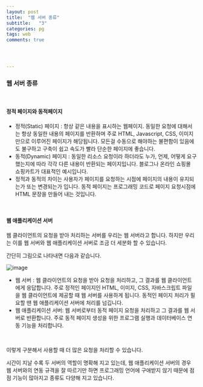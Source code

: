 ```yaml
---
layout: post
title:  "웹 서버 종류"
subtitle:   "3"
categories: pg
tags: web
comments: true




---
```




### 웹 서버 종류

<br/>

#### 정적 페이지와 동적페이지

- 정적(Static) 페이지 : 항상 같은 내용을 표시하는 웹페이지. 동일한 요청에 대해서는 항상 동일한 내용의 페이지를 반환하며 주로 HTML, Javascript, CSS, 이미지만으로 이루어진 페이지가 해당됩니다. 모든걸 수동으로 해야하는 불편함이 있음에도 불구하고 구축이 쉽고 속도가 빨라 단순한 페이지에 좋습니다. 
- 동적(Dynamic) 페이지 : 동일한 리소스 요청이라 하더라도 누가, 언제, 어떻게 요구했는지에 따라 각각 다른 내용이 반환되는 페이지입니다. 블로그나 온라인 쇼핑몰 쇼핑카트가 대표적인 예시입니다.
- 정적과 동적의 차이는 사용자가 페이지를 요청하는 시점에 페이지의 내용이 유지되는가 또는 변경되는가 입니다. 동적 페이지는 프로그래밍 코드로 페이지 요청시점에 HTML 문장을 만들어 내는 것입니다.

<br/>

#### 웹 애플리케이션 서버

웹 클라이언트의 요청을 받아 처리하는 서버를 우리는 웹 서버라고 합니다. 하지만 우리는 이를 웹 서버와 웹 애플리케이션 서버로 조금 더 세분화 할 수 있습니다. 

간단히 그림으로 나타내면 다음과 같습니다.

![image](/Users/yeoyoung/Documents/assets/img/server.jpg)



- 웹 서버 : 웹 클라이언트의 요청을 받아 요청을 처리하고, 그 결과를 웹 클라이언트에게 응답합니다. 주로 정적인 페이지인 HTML, 이미지, CSS, 자바스크립트 파일을 웹 클라이언트에 제공할 때 웹 서버를 사용하게 됩니다. 동적인 페이지 처리가 필요할 땐 웹 애플리케이션 서버에 처리를 넘깁니다. 
- 웹 애플리케이션 서버: 웹 서버로부터 동적 페이지 요청을 처리하고 그 결과를 웹 서버로 반환합니다. 주로 동적 페이지 생성을 위한 프로그램 실행과 데이터베이스 연동 기능을 처리합니다.

<br/>

이렇게 구분해서 사용할 때 더 많은 요청을 처리할 수 있습니다. 

시간이 지날 수록 두 서버의 역할이 명확해 지고 있는데, 웹 애플리케이션 서버의 경우 웹 서버와의 연동 규격을 잘 따르기만 하면 프로그래밍 언어에 구애받지 않기 때문에 점점 기능이 많아지고 종류도 다양해 지고 있습니다.